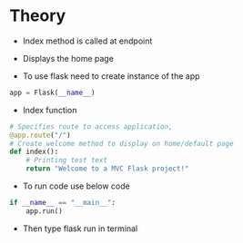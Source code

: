 # Theory
- Index method is called at endpoint
- Displays the home page

- To use flask need to create instance of the app
```python
app = Flask(__name__)
```
- Index function
```python
# Specifies route to access application,
@app.route("/")
# Create welcome method to display on home/default page
def index():
    # Printing test text
    return "Welcome to a MVC Flask project!"
```
- To run code use below code
```python
if __name__ == "__main__":
    app.run()
```
- Then type flask run in terminal
